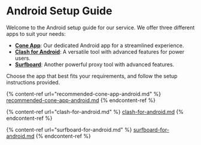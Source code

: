 # Android Setup Guide

Welcome to the Android setup guide for our service. We offer three different apps to suit your needs:

* [**Cone App**](recommended-cone-app-android.md): Our dedicated Android app for a streamlined experience.
* [**Clash for Android**](clash-for-android.md): A versatile tool with advanced features for power users.
* [**Surfboard**](surfboard-for-android.md): Another powerful proxy tool with advanced features.

Choose the app that best fits your requirements, and follow the setup instructions provided.

{% content-ref url="recommended-cone-app-android.md" %}
[recommended-cone-app-android.md](recommended-cone-app-android.md)
{% endcontent-ref %}

{% content-ref url="clash-for-android.md" %}
[clash-for-android.md](clash-for-android.md)
{% endcontent-ref %}

{% content-ref url="surfboard-for-android.md" %}
[surfboard-for-android.md](surfboard-for-android.md)
{% endcontent-ref %}
